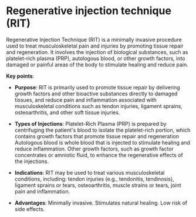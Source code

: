 [//]: # (
source: gpt-3 + jph editing
abbr: RIT
tags: treatments injections
)

# Regenerative injection technique (RIT)

Regenerative Injection Technique (RIT) is a minimally invasive procedure used to treat musculoskeletal pain and injuries by promoting tissue repair and regeneration. It involves the injection of biological substances, such as platelet-rich plasma (PRP), autologous blood, or other growth factors, into damaged or painful areas of the body to stimulate healing and reduce pain.

**Key points**:

* **Purpose**: RIT is primarily used to promote tissue repair by delivering growth factors and other bioactive substances directly to damaged tissues, and reduce pain and inflammation associated with musculoskeletal conditions such as tendon injuries, ligament sprains, osteoarthritis, and other soft tissue injuries.

* **Types of Injections**: Platelet-Rich Plasma (PRP) is prepared by centrifuging the patient's blood to isolate the platelet-rich portion, which contains growth factors that promote tissue repair and regeneration Autologous blood is whole blood that is injected to stimulate healing and reduce inflammation. Other growth factors, such as growth factor concentrates or amniotic fluid, to enhance the regenerative effects of the injections.

* **Indications**: RIT may be used to treat various musculoskeletal conditions, including: tendon injuries (e.g., tendonitis, tendinosis), ligament sprains or tears, osteoarthritis, muscle strains or tears, joint pain and inflammation.

* **Advantages**: Minimally invasive. Stimulates natural healing. Low risk of side effects.
